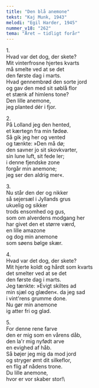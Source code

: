 ```yaml
---
title: "Den blå anemone"
tekst: "Kaj Munk, 1943"
melodi: "Egil Harder, 1945"
nummer_v18: "262"
tema: "Året – tidligt forår"
---
```

1\.\
Hvad var det dog, der skete?\
Mit vinterfrosne hjertes kvarts\
må smelte ved at se det\
den første dag i marts.\
Hvad gennembrød den sorte jord\
og gav den med sit søblå flor\
et stænk af himlens tone?\
Den lille anemone,\
jeg planted dér i fjor.

2\.\
På Lolland jeg den hented,\
et kærtegn fra min fødeø.\
Så gik jeg her og vented\
og tænkte: »Den må dø;\
den savner jo sit skovkvarter,\
sin lune luft, sit fede ler;\
i denne fjendske zone\
forgår min anemone;\
jeg ser den aldrig mer«.

3\.\
Nu står den der og nikker\
så sejersæl i Jyllands grus\
ukuelig og sikker\
trods ensomhed og gus,\
som om alverdens modgang her\
har givet den et større værd,\
en lille amazone\
og dog min anemone\
som søens bølge skær.

4\.\
Hvad var det dog, der skete?\
Mit hjerte koldt og hårdt som kvarts\
det smelter ved at se det\
den første dag i marts.\
Jeg tænkte: »Evigt skiltes ad\
min sjæl og glæden«. da jeg sad\
i vint'rens grumme done.\
Nu gør min anemone\
ig atter fri og glad.

5\.\
For denne rene farve\
den er mig som en vårens dåb,\
den la'r mig nyfødt arve\
en evighed af håb.\
Så bøjer jeg mig da mod jord\
og stryger ømt dit silkeflor,\
en flig af nådens trone.\
Du lille anemone,\
hvor er vor skaber stor!\
